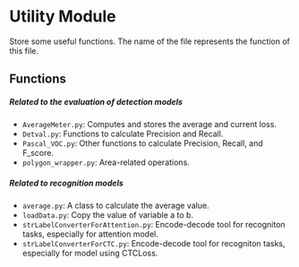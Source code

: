 # Utility Module
Store some useful functions.
The name of the file represents the function of this file.

## Functions

##### Related to the evaluation of detection models
- `AverageMeter.py`: Computes and stores the average and current loss.
- `Detval.py`: Functions to calculate Precision and Recall.
- `Pascal_VOC.py`: Other functions to calculate Precision, Recall, and F_score.
- `polygon_wrapper.py`: Area-related operations.

##### Related to recognition models
- `average.py`: A class to calculate the average value.
- `loadData.py`: Copy the value of variable a to b.
- `strLabelConverterForAttention.py`: Encode-decode tool for recogniton tasks, especially for attention model. 
- `strLabelConverterForCTC.py`: Encode-decode tool for recogniton tasks, especially for model using CTCLoss. 
